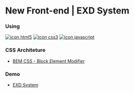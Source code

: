 # New Front-end | EXD System #

### Using ###
[![icon html5](https://icongr.am/devicon/html5-original.svg)](https://github.com/deppbrazil/frontend-test-keyrus) 
[![icon css3](https://icongr.am/devicon/css3-original.svg)](https://github.com/deppbrazil/frontend-test-keyrus) 
[![icon javascript](https://icongr.am/devicon/javascript-original.svg)](https://github.com/deppbrazil/frontend-test-keyrus)

### CSS Architeture ###
* [BEM CSS - Block Element Modifier](http://getbem.com/)

### Demo ###
* [EXD System](https://www.deppbrazil.com/projects/exd/)